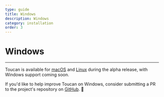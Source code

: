 ```yaml
---
type: guide
title: Windows
description: Windows
category: installation
order: 3
---
```


# Windows
---

Toucan is available for [macOS](/docs/installation/macos/) and [Linux](/docs/installation/linux/) during the alpha release, with Windows support coming soon.

If you'd like to help improve Toucan on Windows, consider submitting a PR to the project's repository on [GitHub](https://github.com/toucansites/toucan/pulls). 🙏